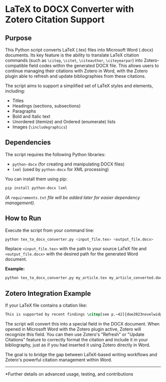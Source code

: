 # LaTeX to DOCX Converter with Zotero Citation Support

## Purpose

This Python script converts LaTeX (.tex) files into Microsoft Word (.docx) documents. Its key feature is the ability to translate LaTeX citation commands (such as `\citep`, `\citet`, `\citeauthor`, `\citeyearpar`) into Zotero-compatible field codes within the generated DOCX file. This allows users to continue managing their citations with Zotero in Word, with the Zotero plugin able to refresh and update bibliographies from these citations.

The script aims to support a simplified set of LaTeX styles and elements, including:
- Titles
- Headings (sections, subsections)
- Paragraphs
- Bold and Italic text
- Unordered (itemize) and Ordered (enumerate) lists
- Images (`\includegraphics`)

## Dependencies

The script requires the following Python libraries:
- `python-docx` (for creating and manipulating DOCX files)
- `lxml` (used by `python-docx` for XML processing)

You can install them using pip:
```bash
pip install python-docx lxml
```
*(A `requirements.txt` file will be added later for easier dependency management).*

## How to Run

Execute the script from your command line:

```bash
python tex_to_docx_converter.py <input_file.tex> <output_file.docx>
```

Replace `<input_file.tex>` with the path to your source LaTeX file and `<output_file.docx>` with the desired path for the generated Word document.

**Example:**

```bash
python tex_to_docx_converter.py my_article.tex my_article_converted.docx
```

## Zotero Integration Example

If your LaTeX file contains a citation like:

```latex
This is supported by recent findings \citep[see p.~42]{doe2023novelwidget}.
```

The script will convert this into a special field in the DOCX document. When opened in Microsoft Word with the Zotero plugin active, Zotero will recognize this field. You can then use Zotero's "Refresh" or "Update Citations" feature to correctly format the citation and include it in your bibliography, just as if you had inserted it using Zotero directly in Word.

The goal is to bridge the gap between LaTeX-based writing workflows and Zotero's powerful citation management within Word.

---

*Further details on advanced usage, testing, and contributions
